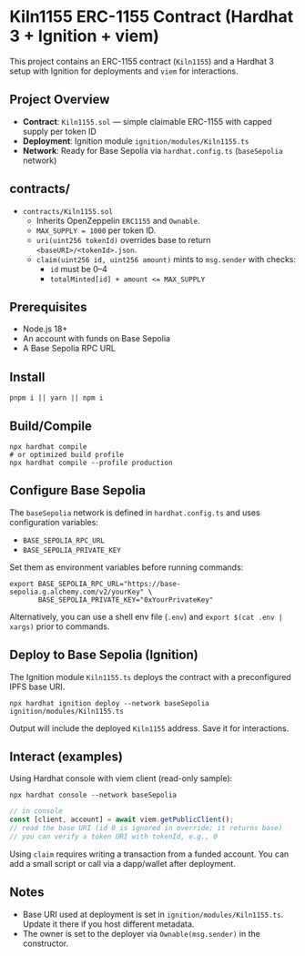 # Kiln1155 ERC-1155 Contract (Hardhat 3 + Ignition + viem)

This project contains an ERC-1155 contract (`Kiln1155`) and a Hardhat 3 setup with Ignition for deployments and `viem` for interactions.

## Project Overview

- **Contract**: `Kiln1155.sol` — simple claimable ERC-1155 with capped supply per token ID
- **Deployment**: Ignition module `ignition/modules/Kiln1155.ts`
- **Network**: Ready for Base Sepolia via `hardhat.config.ts` (`baseSepolia` network)

## contracts/

- `contracts/Kiln1155.sol`
  - Inherits OpenZeppelin `ERC1155` and `Ownable`.
  - `MAX_SUPPLY = 1000` per token ID.
  - `uri(uint256 tokenId)` overrides base to return `<baseURI>/<tokenId>.json`.
  - `claim(uint256 id, uint256 amount)` mints to `msg.sender` with checks:
    - `id` must be 0–4
    - `totalMinted[id] + amount <= MAX_SUPPLY`

## Prerequisites

- Node.js 18+
- An account with funds on Base Sepolia
- A Base Sepolia RPC URL

## Install

```shell
pnpm i || yarn || npm i
```

## Build/Compile

```shell
npx hardhat compile
# or optimized build profile
npx hardhat compile --profile production
```

## Configure Base Sepolia

The `baseSepolia` network is defined in `hardhat.config.ts` and uses configuration variables:

- `BASE_SEPOLIA_RPC_URL`
- `BASE_SEPOLIA_PRIVATE_KEY`

Set them as environment variables before running commands:

```shell
export BASE_SEPOLIA_RPC_URL="https://base-sepolia.g.alchemy.com/v2/yourKey" \
       BASE_SEPOLIA_PRIVATE_KEY="0xYourPrivateKey"
```

Alternatively, you can use a shell env file (`.env`) and `export $(cat .env | xargs)` prior to commands.

## Deploy to Base Sepolia (Ignition)

The Ignition module `Kiln1155.ts` deploys the contract with a preconfigured IPFS base URI.

```shell
npx hardhat ignition deploy --network baseSepolia ignition/modules/Kiln1155.ts
```

Output will include the deployed `Kiln1155` address. Save it for interactions.

## Interact (examples)

Using Hardhat console with viem client (read-only sample):

```shell
npx hardhat console --network baseSepolia
```

```js
// in console
const [client, account] = await viem.getPublicClient();
// read the base URI (id 0 is ignored in override; it returns base)
// you can verify a token URI with tokenId, e.g., 0
```

Using `claim` requires writing a transaction from a funded account. You can add a small script or call via a dapp/wallet after deployment.

## Notes

- Base URI used at deployment is set in `ignition/modules/Kiln1155.ts`. Update it there if you host different metadata.
- The owner is set to the deployer via `Ownable(msg.sender)` in the constructor.
